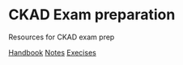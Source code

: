 # CKAD Exam preparation

Resources for CKAD exam prep

[Handbook](Handbook.md)
[Notes](nodes.md)
[Execises](Exercises.md)